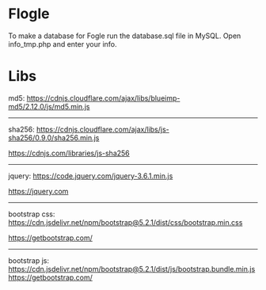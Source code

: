 # Flogle

To make a database for Fogle run the database.sql file in MySQL.
Open info_tmp.php and enter your info.

# Libs

md5: https://cdnjs.cloudflare.com/ajax/libs/blueimp-md5/2.12.0/js/md5.min.js

<hr>

sha256: https://cdnjs.cloudflare.com/ajax/libs/js-sha256/0.9.0/sha256.min.js

https://cdnjs.com/libraries/js-sha256
<hr>

jquery: https://code.jquery.com/jquery-3.6.1.min.js

https://jquery.com
<hr>

bootstrap css: https://cdn.jsdelivr.net/npm/bootstrap@5.2.1/dist/css/bootstrap.min.css

https://getbootstrap.com/
<hr>

bootstrap js: https://cdn.jsdelivr.net/npm/bootstrap@5.2.1/dist/js/bootstrap.bundle.min.js
https://getbootstrap.com/
